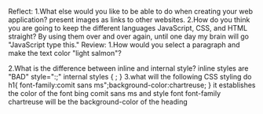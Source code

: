 Reflect:
1.What else would you like to be able to do when creating your web application?
present images as links to other websites.
2.How do you think you are going to keep the different languages JavaScript, CSS, and HTML
straight?
By using them over and over again, until one day my brain will go "JavaScript type this."
Review:
1.How would you select a paragraph and make the text color "light salmon"?
<p style="color:light salmon" or text-color:light salmon>
2.What is the difference between inline and internal style?
inline styles are "BAD" style=":;"
internal styles {
  ;
}  
3.what will the following CSS styling do
h1{
  font-family:comit sans ms";background-color:chartreuse;
}
it establishes the color of the font bing comit sans ms and style font font-family
chartreuse will be the background-color of the heading
